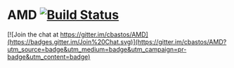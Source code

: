 # AMD [![Build Status](https://travis-ci.org/cbastos/AMD.svg?branch=master)](https://travis-ci.org/cbastos/AMD)

[![Join the chat at https://gitter.im/cbastos/AMD](https://badges.gitter.im/Join%20Chat.svg)](https://gitter.im/cbastos/AMD?utm_source=badge&utm_medium=badge&utm_campaign=pr-badge&utm_content=badge)
